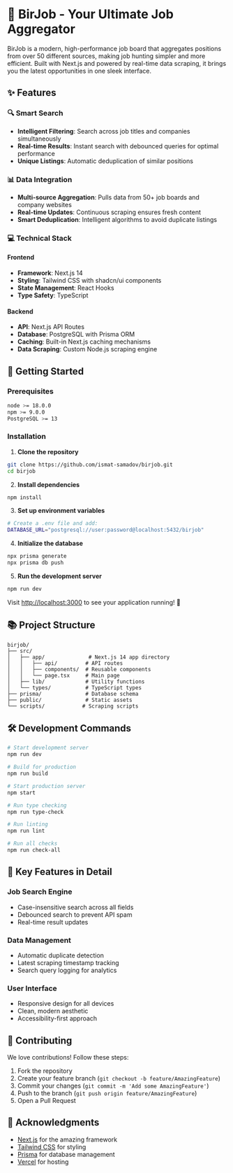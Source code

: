 # 🚀 BirJob - Your Ultimate Job Aggregator

BirJob is a modern, high-performance job board that aggregates positions from over 50 different sources, making job hunting simpler and more efficient. Built with Next.js and powered by real-time data scraping, it brings you the latest opportunities in one sleek interface.

## ✨ Features

### 🔍 Smart Search
- **Intelligent Filtering**: Search across job titles and companies simultaneously
- **Real-time Results**: Instant search with debounced queries for optimal performance
- **Unique Listings**: Automatic deduplication of similar positions

### 📊 Data Integration
- **Multi-source Aggregation**: Pulls data from 50+ job boards and company websites
- **Real-time Updates**: Continuous scraping ensures fresh content
- **Smart Deduplication**: Intelligent algorithms to avoid duplicate listings

### 💻 Technical Stack

#### Frontend
- **Framework**: Next.js 14
- **Styling**: Tailwind CSS with shadcn/ui components
- **State Management**: React Hooks
- **Type Safety**: TypeScript

#### Backend
- **API**: Next.js API Routes
- **Database**: PostgreSQL with Prisma ORM
- **Caching**: Built-in Next.js caching mechanisms
- **Data Scraping**: Custom Node.js scraping engine

## 🚀 Getting Started

### Prerequisites
```bash
node >= 18.0.0
npm >= 9.0.0
PostgreSQL >= 13
```

### Installation

1. **Clone the repository**
```bash
git clone https://github.com/ismat-samadov/birjob.git
cd birjob
```

2. **Install dependencies**
```bash
npm install
```

3. **Set up environment variables**
```bash
# Create a .env file and add:
DATABASE_URL="postgresql://user:password@localhost:5432/birjob"
```

4. **Initialize the database**
```bash
npx prisma generate
npx prisma db push
```

5. **Run the development server**
```bash
npm run dev
```

Visit [http://localhost:3000](http://localhost:3000) to see your application running! 🎉

## 📚 Project Structure

```
birjob/
├── src/
│   ├── app/              # Next.js 14 app directory
│   │   ├── api/         # API routes
│   │   ├── components/  # Reusable components
│   │   └── page.tsx     # Main page
│   ├── lib/             # Utility functions
│   └── types/           # TypeScript types
├── prisma/              # Database schema
├── public/              # Static assets
└── scripts/            # Scraping scripts
```

## 🛠️ Development Commands

```bash
# Start development server
npm run dev

# Build for production
npm run build

# Start production server
npm start

# Run type checking
npm run type-check

# Run linting
npm run lint

# Run all checks
npm run check-all
```

## 🌟 Key Features in Detail

### Job Search Engine
- Case-insensitive search across all fields
- Debounced search to prevent API spam
- Real-time result updates

### Data Management
- Automatic duplicate detection
- Latest scraping timestamp tracking
- Search query logging for analytics

### User Interface
- Responsive design for all devices
- Clean, modern aesthetic
- Accessibility-first approach

## 🤝 Contributing

We love contributions! Follow these steps:

1. Fork the repository
2. Create your feature branch (`git checkout -b feature/AmazingFeature`)
3. Commit your changes (`git commit -m 'Add some AmazingFeature'`)
4. Push to the branch (`git push origin feature/AmazingFeature`)
5. Open a Pull Request

## 🙏 Acknowledgments

- [Next.js](https://nextjs.org) for the amazing framework
- [Tailwind CSS](https://tailwindcss.com) for styling
- [Prisma](https://prisma.io) for database management
- [Vercel](https://vercel.com) for hosting